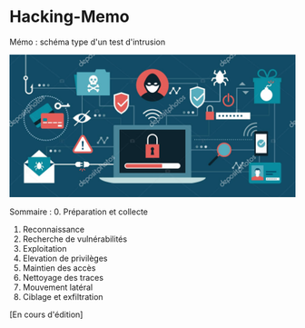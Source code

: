 # Hacking-Memo
Mémo : schéma type d'un test d'intrusion

![Hacking](screenshots/malware.jpg)

Sommaire :
0. Préparation et collecte
1. Reconnaissance
2. Recherche de vulnérabilités
3. Exploitation
4. Elevation de privilèges
5. Maintien des accès
6. Nettoyage des traces
7. Mouvement latéral
8. Ciblage et exfiltration

[En cours d'édition]
